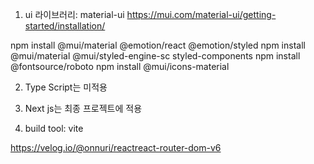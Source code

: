1. ui 라이브러리: material-ui
   https://mui.com/material-ui/getting-started/installation/

npm install @mui/material @emotion/react @emotion/styled
npm install @mui/material @mui/styled-engine-sc styled-components
npm install @fontsource/roboto
npm install @mui/icons-material

2. Type Script는 미적용

3. Next js는 최종 프로젝트에 적용

4. build tool: vite

https://velog.io/@onnuri/reactreact-router-dom-v6

